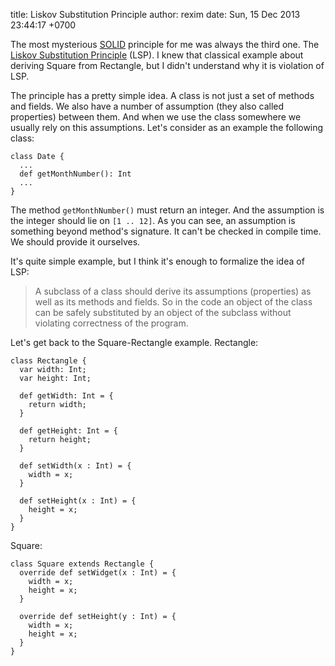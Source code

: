 title: Liskov Substitution Principle
author: rexim
date: Sun, 15 Dec 2013 23:44:17 +0700

<!-- OMG, markdown sucks! -->
<!-- <img src="images/LSP.png" style="float: left; width: 50%; margin-right: 20px;" /> -->

The most mysterious [SOLID](http://en.wikipedia.org/wiki/SOLID)
principle for me was always the third one. The
[Liskov Substitution Principle](http://en.wikipedia.org/wiki/Liskov_substitution_principle)
(LSP). I knew that classical example about deriving Square from
Rectangle, but I didn't understand why it is violation of LSP.

The principle has a pretty simple idea. A class is not just a set of
methods and fields. We also have a number of assumption (they also
called properties) between them. And when we use the class somewhere
we usually rely on this assumptions. Let's consider as an example the
following class:

    class Date {
      ...
      def getMonthNumber(): Int
      ...
    }

The method `getMonthNumber()` must return an integer. And the
assumption is the integer should lie on `[1 .. 12]`. As you can see,
an assumption is something beyond method's signature. It can't be
checked in compile time. We should provide it ourselves.

It's quite simple example, but I think it's enough to formalize the
idea of LSP:

> A subclass of a class should derive its assumptions (properties) as
> well as its methods and fields. So in the code an object of the
> class can be safely substituted by an object of the subclass without
> violating correctness of the program.

Let's get back to the Square-Rectangle example. Rectangle:

    class Rectangle {
      var width: Int;
      var height: Int;

      def getWidth: Int = {
        return width;
      }

      def getHeight: Int = {
        return height;
      }

      def setWidth(x : Int) = {
        width = x;
      }

      def setHeight(x : Int) = {
        height = x;
      }
    }

Square:

    class Square extends Rectangle {
      override def setWidget(x : Int) = {
        width = x;
        height = x;
      }

      override def setHeight(y : Int) = {
        width = x;
        height = x;
      }
    }
